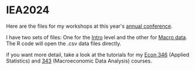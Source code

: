# IEA2024
Here are the files for my workshops at this year's [annual conference](https://condor.depaul.edu/iea/).

I have two sets of files: One for the [Intro](https://github.com/hegerty/IEA2024/blob/main/R_Intro_IEA.R) level and the
other for [Macro data](https://github.com/hegerty/IEA2024/blob/main/R_Macro_Financial_IEA.R). The R code will open the .csv data files directly.

if you want more detail, take a look at the tutorials for my [Econ 346](https://github.com/hegerty/ECON346) (Applied Statistics) and [343](https://github.com/hegerty/ECON343) (Macroeconomic Data Analysis) courses. 